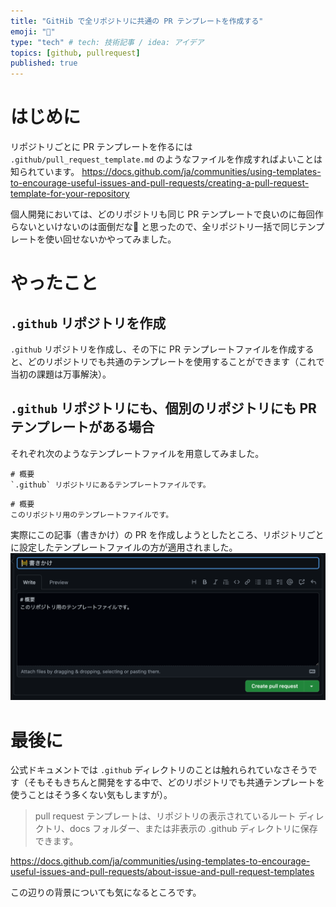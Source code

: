 ```yaml
---
title: "GitHib で全リポジトリに共通の PR テンプレートを作成する"
emoji: "🙌"
type: "tech" # tech: 技術記事 / idea: アイデア
topics: [github, pullrequest]
published: true
---
```

# はじめに
リポジトリごとに PR テンプレートを作るには `.github/pull_request_template.md` のようなファイルを作成すればよいことは知られています。
https://docs.github.com/ja/communities/using-templates-to-encourage-useful-issues-and-pull-requests/creating-a-pull-request-template-for-your-repository

個人開発においては、どのリポジトリも同じ PR テンプレートで良いのに毎回作らないといけないのは面倒だな🤔 と思ったので、全リポジトリ一括で同じテンプレートを使い回せないかやってみました。

# やったこと
## `.github` リポジトリを作成
`.github` リポジトリを作成し、その下に PR テンプレートファイルを作成すると、どのリポジトリでも共通のテンプレートを使用することができます（これで当初の課題は万事解決）。


## `.github` リポジトリにも、個別のリポジトリにも PR テンプレートがある場合
それぞれ次のようなテンプレートファイルを用意してみました。
```md:.github リポジトリに作成したテンプレートファイル
# 概要
`.github` リポジトリにあるテンプレートファイルです。
```

```md:あるリポジトリ配下に作成した .github ディレクトリ内のテンプレートファイル
# 概要
このリポジトリ用のテンプレートファイルです。
```
実際にこの記事（書きかけ）の PR を作成しようとしたところ、リポジトリごとに設定したテンプレートファイルの方が適用されました。
![](/images/1021f0f978fade/fig_1.png)

# 最後に
公式ドキュメントでは `.github` ディレクトリのことは触れられていなさそうです（そもそもきちんと開発をする中で、どのリポジトリでも共通テンプレートを使うことはそう多くない気もしますが）。
> pull request テンプレートは、リポジトリの表示されているルート ディレクトリ、docs フォルダー、または非表示の .github ディレクトリに保存できます。

https://docs.github.com/ja/communities/using-templates-to-encourage-useful-issues-and-pull-requests/about-issue-and-pull-request-templates

この辺りの背景についても気になるところです。